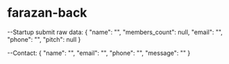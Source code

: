 # farazan-back


--Startup submit raw data: 
{
    "name": "",
    "members_count": null,
    "email": "",
    "phone": "",
    "pitch": null
}


--Contact:
{
    "name": "",
    "email": "",
    "phone": "",
    "message": ""
}
